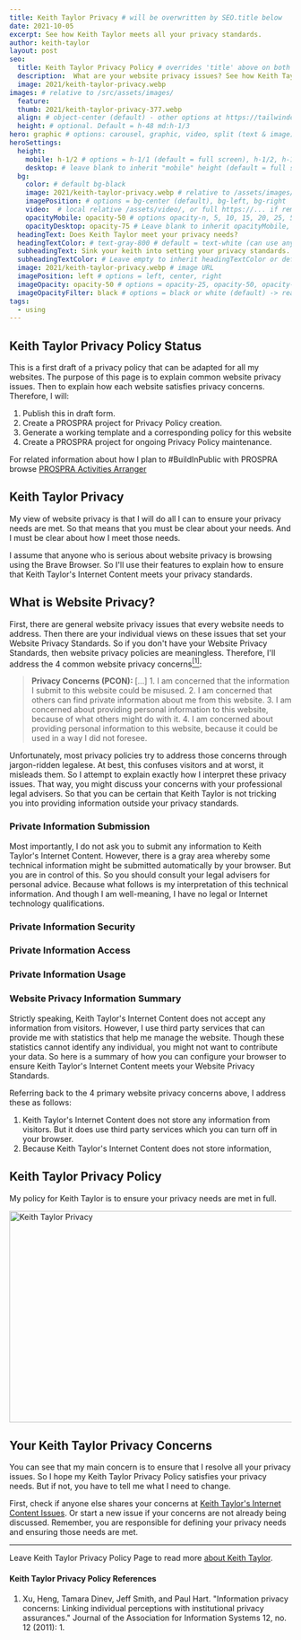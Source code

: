 ```yaml
---
title: Keith Taylor Privacy # will be overwritten by SEO.title below
date: 2021-10-05
excerpt: See how Keith Taylor meets all your privacy standards.
author: keith-taylor
layout: post
seo:
  title: Keith Taylor Privacy Policy # overrides 'title' above on both Page and META
  description:  What are your website privacy issues? See how Keith Taylor meets all your privacy standards.
  image: 2021/keith-taylor-privacy.webp
images: # relative to /src/assets/images/
  feature:
  thumb: 2021/keith-taylor-privacy-377.webp
  align: # object-center (default) - other options at https://tailwindcss.com/docs/object-position
  height: # optional. Default = h-48 md:h-1/3
hero: graphic # options: carousel, graphic, video, split (text & image)
heroSettings:
  height:
    mobile: h-1/2 # options = h-1/1 (default = full screen), h-1/2, h-1/3, h-3/4, h-9/10, h-48 (12rem, 192px), h-56 (14rem, 224px), h-64 (16rem, 256px)
    desktop: # leave blank to inherit "mobile" height (default = full screen)
  bg:
    color: # default bg-black
    image: 2021/keith-taylor-privacy.webp # relative to /assets/images/
    imagePosition: # options = bg-center (default), bg-left, bg-right
    video:  # local relative /assets/video/, or full https://... if remote?
    opacityMobile: opacity-50 # options opacity-n, 5, 10, 15, 20, 25, 50, 75, 100 (default)
    opacityDesktop: opacity-75 # Leave blank to inherit opacityMobile, use same options as opacityMobile
  headingText: Does Keith Taylor meet your privacy needs?
  headingTextColor: # text-gray-800 # default = text-white (can use any TailwindCSS text-[color]-[xxx])
  subheadingText: Sink your keith into setting your privacy standards.
  subheadingTextColor: # Leave empty to inherit headingTextColor or default (text-white) or use any text-[color]-[xxx]
  image: 2021/keith-taylor-privacy.webp # image URL
  imagePosition: left # options = left, center, right
  imageOpacity: opacity-50 # options = opacity-25, opacity-50, opacity-75, opacity-100 (default)
  imageOpacityFilter: black # options = black or white (default) -> really depends on your background image
tags:
  - using
---
```

<h2 id="status">Keith Taylor Privacy Policy Status</h2>

This is a first draft of a privacy policy that can be adapted for all my websites. The purpose of this page is to explain common website privacy issues. Then to explain how each website satisfies privacy concerns. Therefore, I will: 
1. Publish this in draft form.
2. Create a PROSPRA project for Privacy Policy creation.
3. Generate a working template and a corresponding policy for this website
4. Create a PROSPRA project for ongoing Privacy Policy maintenance.

For related information about how I plan to #BuildInPublic with PROSPRA browse <a href="https://prospra.com/">PROSPRA Activities Arranger</a>

<h2 id="intro">Keith Taylor Privacy</h2>

My view of website privacy is that I will do all I can to ensure your privacy needs are met. So that means that you must be clear about your needs. And I must be clear about how I meet those needs.

I assume that anyone who is serious about website privacy is browsing using the Brave Browser. So I'll use their features to explain how to ensure that Keith Taylor's Internet Content meets your privacy standards.

<h2 id="privacy">What is Website Privacy?</h2>

First, there are general website privacy issues that every website needs to address. Then there are your individual views on these issues that set your Website Privacy Standards. So if you don't have your Website Privacy Standards, then website privacy policies are meaningless. Therefore, I'll address the 4 common website privacy concerns<a href="#ref1"><sup>[1]</sup></a>:
<blockquote cite="https://doi.org/10.17705/1jais.00281"><b>Privacy Concerns (PCON): </b>[...]
	1. I am concerned that the information I submit to this website could be misused.
	2. I am concerned that others can find private information about me from this website.
	3. I am concerned about providing personal information to this website, because of what others might do with it.
	4. I am concerned about providing personal information to this website, because it could be used in a way I did not foresee.
</blockquote>

Unfortunately, most privacy policies try to address those concerns through jargon-ridden legalese. At best, this confuses visitors and at worst, it misleads them. So I attempt to explain exactly how I interpret these privacy issues. That way, you might discuss your concerns with your professional legal advisers. So that you can be certain that Keith Taylor is not tricking you into providing information outside your privacy standards.

<h3 id="submit">Private Information Submission</h3>

Most importantly, I do not ask you to submit any information to Keith Taylor's Internet Content. However, there is a gray area whereby some technical information might be submitted automatically by your browser. But you are in control of this. So you should consult your legal advisers for personal advice. Because what follows is my interpretation of this technical information. And though I am well-meaning, I have no legal or Internet technology qualifications.

<h3 id="security">Private Information Security</h3>

<h3 id="access">Private Information Access</h3>

<h3 id="usage">Private Information Usage</h3>

<h3 id="summary">Website Privacy Information Summary</h3>

Strictly speaking, Keith Taylor's Internet Content does not accept any information from visitors. However, I use third party services that can provide me with statistics that help me manage the website. Though these statistics cannot identify any individual, you might not want to contribute your data. So here is a summary of how you can configure your browser to ensure Keith Taylor's Internet Content meets your Website Privacy Standards.

Referring back to the 4 primary website privacy concerns above, I address these as follows:
1. Keith Taylor's Internet Content does not store any information from visitors. But it does use third party services which you can turn off in your browser.
2. Because Keith Taylor's Internet Content does not store information, 

<h2 id="policy">Keith Taylor Privacy Policy</h2>

My policy for Keith Taylor is to ensure your privacy needs are met in full.

<img src="/assets/images/2021/keith-taylor-privacy.webp" alt="Keith Taylor Privacy" width="610" height="377">

<h2 id="next">Your Keith Taylor Privacy Concerns</h2>

You can see that my main concern is to ensure that I resolve all your privacy issues. So I hope my Keith Taylor Privacy Policy satisfies your privacy needs. But if not, you have to tell me what I need to change.

First, check if anyone else shares your concerns at <a href="https://github.com/kct2020/keith-taylor-11ta/issues">Keith Taylor's Internet Content Issues</a>. Or start a new issue if your concerns are not already being discussed. Remember, you are responsible for defining your privacy needs and ensuring those needs are met.

<hr />

Leave Keith Taylor Privacy Policy Page to read more <a href="/about-keith-taylor">about Keith Taylor</a>.

<h4 id="refs">Keith Taylor Privacy Policy References</h4>
<ol>
	<li id="ref1">Xu, Heng, Tamara Dinev, Jeff Smith, and Paul Hart. "Information privacy concerns: Linking individual perceptions with institutional privacy assurances." Journal of the Association for Information Systems 12, no. 12 (2011): 1.</li>
</ol>
